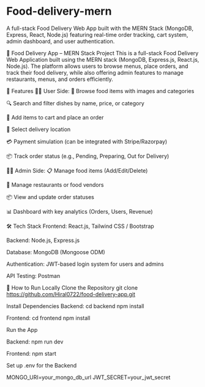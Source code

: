 # Food-delivery-mern
A full-stack Food Delivery Web App built with the MERN Stack (MongoDB, Express, React, Node.js) featuring real-time order tracking, cart system, admin dashboard, and user authentication.

🍔 Food Delivery App – MERN Stack Project
This is a full-stack Food Delivery Web Application built using the MERN stack (MongoDB, Express.js, React.js, Node.js). The platform allows users to browse menus, place orders, and track their food delivery, while also offering admin features to manage restaurants, menus, and orders efficiently.

🚀 Features
👨‍🍳 User Side:
🛒 Browse food items with images and categories

🔍 Search and filter dishes by name, price, or category

🧾 Add items to cart and place an order

📍 Select delivery location

💳 Payment simulation (can be integrated with Stripe/Razorpay)

📦 Track order status (e.g., Pending, Preparing, Out for Delivery)

🧑‍💼 Admin Side:
📋 Manage food items (Add/Edit/Delete)

🏪 Manage restaurants or food vendors

📦 View and update order statuses

📊 Dashboard with key analytics (Orders, Users, Revenue)

🛠️ Tech Stack
Frontend: React.js, Tailwind CSS / Bootstrap

Backend: Node.js, Express.js

Database: MongoDB (Mongoose ODM)

Authentication: JWT-based login system for users and admins

API Testing: Postman



🧪 How to Run Locally
Clone the Repository
git clone https://github.com/Hiral0722/food-delivery-app.git

Install Dependencies
Backend:
cd backend
npm install

Frontend:
cd frontend
npm install

Run the App

Backend:
npm run dev

Frontend:
npm start

Set up .env for the Backend

MONGO_URI=your_mongo_db_url
JWT_SECRET=your_jwt_secret











